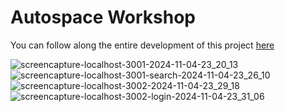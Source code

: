 # Autospace Workshop

You can follow along the entire development of this project <a href="https://www.youtube.com/watch?v=iOWWmfMRqs0" target="_blank">here</a>

![screencapture-localhost-3001-2024-11-04-23_20_13](https://github.com/user-attachments/assets/e9bc601d-9506-4000-a199-5ab5fa4a3bca)
![screencapture-localhost-3001-search-2024-11-04-23_26_10](https://github.com/user-attachments/assets/0ba1ea52-c5d5-4e18-a5b0-3abe1e6bcd30)
![screencapture-localhost-3002-2024-11-04-23_29_18](https://github.com/user-attachments/assets/2e61ccd2-fa11-4bbd-87fc-12849014b7d4)
![screencapture-localhost-3002-login-2024-11-04-23_31_06](https://github.com/user-attachments/assets/f3d1976a-26da-4db1-81d5-72835b1992ea)
